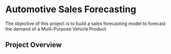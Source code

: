 # Automotive Sales Forecasting
The objective of this project is to build a sales forecasting model to forecast the demand of a Multi-Purpose Vehicle Product.

## Project Overview
